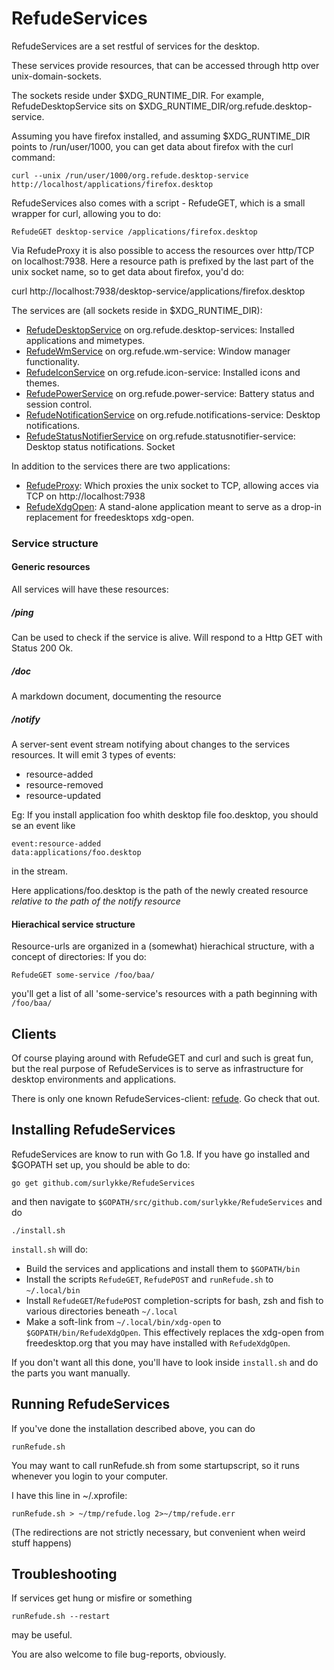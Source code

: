 # RefudeServices

RefudeServices are a set restful of services for the desktop. 

These services provide resources, that can be accessed through http over unix-domain-sockets. 

The sockets reside under $XDG_RUNTIME_DIR. For example, RefudeDesktopService sits on
$XDG_RUNTIME_DIR/org.refude.desktop-service. 

Assuming you have firefox installed, and assuming $XDG_RUNTIME_DIR points to /run/user/1000, you can get data about firefox with the curl command:

```
curl --unix /run/user/1000/org.refude.desktop-service http://localhost/applications/firefox.desktop
```

RefudeServices also comes with a script - RefudeGET, which is a small wrapper for curl, allowing you to do:

```
RefudeGET desktop-service /applications/firefox.desktop
```

Via RefudeProxy it is also possible to access the resources over http/TCP on localhost:7938. Here a resource path is prefixed by the last part of the 
unix socket name, so to get data about firefox, you'd do:

curl http://localhost:7938/desktop-service/applications/firefox.desktop

The services are (all sockets reside in $XDG_RUNTIME_DIR):

* [RefudeDesktopService](RefudeDesktopService/README.md) on org.refude.desktop-services: Installed applications and mimetypes.
* [RefudeWmService](RefudeWmService/README.md) on org.refude.wm-service: Window manager functionality.
* [RefudeIconService](RefudeIconService/README.md) on org.refude.icon-service: Installed icons and themes.
* [RefudePowerService](RefudePowerService/README.md) on org.refude.power-service: Battery status and session control.
* [RefudeNotificationService](RefudeNotificationService/README.md) on org.refude.notifications-service: Desktop notifications.
* [RefudeStatusNotifierService](RefudeStatusNotifierService/README.md) on org.refude.statusnotifier-service: Desktop status notifications. Socket

In addition to the services there are two applications:

* [RefudeProxy](RefudeProxy/README.md): Which proxies the unix socket to TCP, allowing acces via TCP on http://localhost:7938
* [RefudeXdgOpen](RefudeXdgOpen/README.md): A stand-alone application meant to serve as a drop-in replacement for freedesktops xdg-open. 

### Service structure

#### Generic resources

All services will have these resources:

##### /ping

Can be used to check if the service is alive. Will respond to a Http GET with Status 200 Ok.

##### /doc

A markdown document, documenting the resource

##### /notify 
A server-sent event stream notifying about changes to the services resources. It will emit 3 types of events:

* resource-added
* resource-removed
* resource-updated

Eg: If you install application foo whith desktop file foo.desktop, you should se an event like
  
```
event:resource-added
data:applications/foo.desktop
```

in the stream. 

Here applications/foo.desktop is the path of the newly created resource *relative to the path of the notify resource*

#### Hierachical service structure

Resource-urls are organized in a (somewhat) hierachical structure, with a concept of directories: If you do:

```
RefudeGET some-service /foo/baa/
```

you'll get a list of all 'some-service's resources with a path beginning with `/foo/baa/`


## Clients

Of course playing around with RefudeGET and curl and such is great fun, but the real purpose of RefudeServices is to 
serve as infrastructure for desktop environments and applications.

There is only one known RefudeServices-client: [refude](https://github.com/surlykke/refude). Go check that out.

## Installing RefudeServices

RefudeServices are know to run with Go 1.8. If you have go installed and $GOPATH set up, you should be able to do:

```
go get github.com/surlykke/RefudeServices
```

and then navigate to `$GOPATH/src/github.com/surlykke/RefudeServices` and do 

```
./install.sh
```

`install.sh` will do:

* Build the services and applications and install them to `$GOPATH/bin`
* Install the scripts `RefudeGET`, `RefudePOST` and `runRefude.sh` to `~/.local/bin`
* Install `RefudeGET`/`RefudePOST` completion-scripts for bash, zsh and fish to various directories beneath `~/.local`
* Make a soft-link from `~/.local/bin/xdg-open` to `$GOPATH/bin/RefudeXdgOpen`. This effectively replaces the xdg-open 
  from freedesktop.org that you may have installed with `RefudeXdgOpen`.
 
If you don't want all this done, you'll have to look inside `install.sh` and do the parts you want manually.

## Running RefudeServices

If you've done the installation described above, you can do

```
runRefude.sh
```

You may want to call runRefude.sh from some startupscript, so it runs whenever you login to your computer.

I have this line in ~/.xprofile:

```
runRefude.sh > ~/tmp/refude.log 2>~/tmp/refude.err

```

(The redirections are not strictly necessary, but convenient when weird stuff happens)

## Troubleshooting

If services get hung or misfire or something

```
runRefude.sh --restart
```

may be useful. 

You are also welcome to file bug-reports, obviously.
